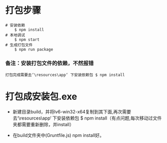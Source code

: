 # 打包步骤
```
# 安装依赖
    $ npm install
# 本地调试
    $ npm start 
# 生成打包文件
    $ npm run package
```

### 备注：安装打包文件的依赖，不然报错
	打包完成需要去‘\resources\app‘ 下安装依赖包 $ npm install

# 打包成安装包.exe
- 新建目录build，并将lv6-win32-x64复制到其下面,再次需要去‘\resources\app‘ 下安装依赖包 $ npm install（有点问题,每次移动过文件夹都需要重新删除，并install）

- 在build文件夹中(Gruntfile.js) npm install好。
